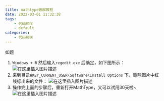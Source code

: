 ```yaml
---
title: mathtype破解教程
date: 2022-03-01 11:32:38
tags:
    - 代码相关
    - default
categories: 
    - 代码相关
---
```


如题

<!-- more -->


1. `Windows + R` 然后输入`regedit.exe` 后确定，如下图所示：
   ![在这里插入图片描述](https://img-blog.csdnimg.cn/20190426093524662.png?x-oss-process=image/watermark,type_ZmFuZ3poZW5naGVpdGk,shadow_10,text_aHR0cHM6Ly9ibG9nLmNzZG4ubmV0L2hvdXdhbmxl,size_16,color_FFFFFF,t_70)
2. 来到目录`HKEY_CURRENT_USER\Software\Install Options` 下，删除图片中红线标出来的文件：
   ![在这里插入图片描述](https://img-blog.csdnimg.cn/20190426094144337.png?x-oss-process=image/watermark,type_ZmFuZ3poZW5naGVpdGk,shadow_10,text_aHR0cHM6Ly9ibG9nLmNzZG4ubmV0L2hvdXdhbmxl,size_16,color_FFFFFF,t_70)
3. 操作完上面的步骤后，重新打开MathType，又可以试用30天啦~
   ![在这里插入图片描述](pics/20190426094446490.png)